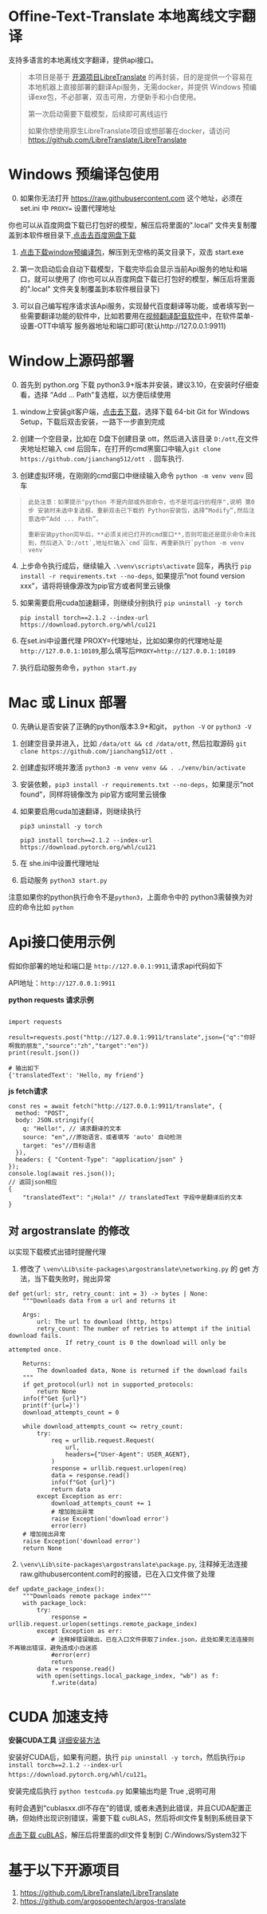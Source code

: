 # Offine-Text-Translate 本地离线文字翻译

支持多语言的本地离线文字翻译，提供api接口。

>
>
> 本项目是基于 [开源项目LibreTranslate](https://github.com/LibreTranslate/LibreTranslate) 的再封装，目的是提供一个容易在本地机器上直接部署的翻译Api服务，无需docker，并提供 Windows 预编译exe包，不必部署，双击可用，方便新手和小白使用。
>
> 第一次启动需要下载模型，后续即可离线运行
>
> 如果你想使用原生LibreTranslate项目或想部署在docker，请访问 https://github.com/LibreTranslate/LibreTranslate
>

# Windows 预编译包使用

0. 如果你无法打开 https://raw.githubusercontent.com 这个地址，必须在 set.ini 中 `PROXY=` 设置代理地址

你也可以从百度网盘下载已打包好的模型，解压后将里面的".local" 文件夹复制覆盖到本软件根目录下,[点击去百度网盘下载](https://pan.baidu.com/s/1h5upbQIQw3LmUU6-3-YRbw?pwd=72bj)

1. [点击下载window预编译包](https://github.com/jianchang512/ott)，解压到无空格的英文目录下，双击 start.exe

2. 第一次启动后会自动下载模型，下载完毕后会显示当前Api服务的地址和端口，就可以使用了
(你也可以从百度网盘下载已打包好的模型，解压后将里面的".local" 文件夹复制覆盖到本软件根目录下)


3. 可以自己编写程序请求该Api服务，实现替代百度翻译等功能，或者填写到一些需要翻译功能的软件中，比如若要用在[视频翻译配音软件](https://github.com/jianchang512/pyvideotrans)中，在软件菜单-设置-OTT中填写 服务器地址和端口即可(默认http://127.0.0.1:9911)

# Window上源码部署

0. 首先到 python.org 下载 python3.9+版本并安装，建议3.10，在安装时仔细查看，选择 “Add ... Path”复选框，以方便后续使用

1. window上安装git客户端，[点击去下载](https://git-scm.com/download/win)，选择下载 64-bit Git for Windows Setup，下载后双击安装，一路下一步直到完成

2. 创建一个空目录，比如在 D盘下创建目录 ott，然后进入该目录 `D:/ott`,在文件夹地址栏输入 `cmd` 后回车，在打开的cmd黑窗口中输入`git clone https://github.com/jianchang512/ott .` 回车执行.

3. 创建虚拟环境，在刚刚的cmd窗口中继续输入命令 `python -m venv venv` 回车

>     此处注意：如果提示"python 不是内部或外部命令，也不是可运行的程序",说明 第0步 安装时未选中复选框，重新双击已下载的 Python安装包，选择“Modify”,然后注意选中“Add ... Path”。
>
>     重新安装python完毕后，**必须关闭已打开的cmd窗口**,否则可能还是提示命令未找到，然后进入`D:/ott`,地址栏输入`cmd`回车，再重新执行`python -m venv venv`
>

4. 上步命令执行成后，继续输入 `.\venv\scripts\activate` 回车，再执行 `pip install -r requirements.txt --no-deps`, 如果提示“not found version xxx”，请将将镜像源改为pip官方或者阿里云镜像

5. 如果需要启用cuda加速翻译，则继续分别执行
    `pip uninstall -y torch`

    `pip install torch==2.1.2 --index-url https://download.pytorch.org/whl/cu121`

6. 在set.ini中设置代理 PROXY=代理地址，比如如果你的代理地址是 `http://127.0.0.1:10189`,那么填写后`PROXY=http://127.0.0.1:10189`

7. 执行启动服务命令，`python start.py`

# Mac 或 Linux 部署

0. 先确认是否安装了正确的python版本3.9+和git， `python -V` or `python3 -V`

1. 创建空目录并进入，比如 `/data/ott && cd /data/ott`, 然后拉取源码 `git clone https://github.com/jianchang512/ott .`

2. 创建虚拟环境并激活  `python3 -m venv venv && . ./venv/bin/activate`

3. 安装依赖，`pip3 install -r requirements.txt --no-deps`，如果提示“not found”，同样将镜像改为 pip官方或阿里云镜像

4. 如果要启用cuda加速翻译，则继续执行

    `pip3 uninstall -y torch`

    `pip3 install torch==2.1.2 --index-url https://download.pytorch.org/whl/cu121`

5. 在 she.ini中设置代理地址

6. 启动服务 `python3 start.py`

注意如果你的python执行命令不是`python3`，上面命令中的 python3需替换为对应的命令比如 `python`

# Api接口使用示例

假如你部署的地址和端口是 `http://127.0.0.1:9911`,请求api代码如下

API地址：`http://127.0.0.1:9911`

**python requests 请求示例**
```

import requests

result=requests.post("http://127.0.0.1:9911/translate",json={"q":"你好啊我的朋友","source":"zh","target":"en"})
print(result.json())

# 输出如下
{'translatedText': 'Hello, my friend'}
```



**js fetch请求**
```
const res = await fetch("http://127.0.0.1:9911/translate", {
  method: "POST",
  body: JSON.stringify({
    q: "Hello!", // 请求翻译的文本
    source: "en",//原始语言，或者填写 'auto' 自动检测
    target: "es"//目标语言
  }),
  headers: { "Content-Type": "application/json" }
});
console.log(await res.json());
// 返回json相应
{
    "translatedText": "¡Hola!" // translatedText 字段中是翻译后的文本
}
```


## 对 argostranslate 的修改

以实现下载模式出错时提醒代理

1. 修改了  `\venv\Lib\site-packages\argostranslate\networking.py` 的 get 方法，当下载失败时，抛出异常


```
def get(url: str, retry_count: int = 3) -> bytes | None:
    """Downloads data from a url and returns it

    Args:
        url: The url to download (http, https)
        retry_count: The number of retries to attempt if the initial download fails.
                If retry_count is 0 the download will only be attempted once.

    Returns:
        The downloaded data, None is returned if the download fails
    """
    if get_protocol(url) not in supported_protocols:
        return None
    info(f"Get {url}")
    print(f'{url=}')
    download_attempts_count = 0

    while download_attempts_count <= retry_count:
        try:
            req = urllib.request.Request(
                url,
                headers={"User-Agent": USER_AGENT},
            )
            response = urllib.request.urlopen(req)
            data = response.read()
            info(f"Got {url}")
            return data
        except Exception as err:
            download_attempts_count += 1
            # 增加抛出异常
            raise Exception('download error')
            error(err)
    # 增加抛出异常
    raise Exception('download error')
    return None
```

2. `\venv\Lib\site-packages\argostranslate\package.py`, 注释掉无法连接raw.githubusercontent.com时的报错，已在入口文件做了处理



```
def update_package_index():
    """Downloads remote package index"""
    with package_lock:
        try:
            response = urllib.request.urlopen(settings.remote_package_index)
        except Exception as err:
            # 注释掉错误输出，已在入口文件获取了index.json，此处如果无法连接则不再输出错误，避免造成小白迷惑
            #error(err)
            return
        data = response.read()
        with open(settings.local_package_index, "wb") as f:
            f.write(data)
```


# CUDA 加速支持

**安装CUDA工具** [详细安装方法](https://juejin.cn/post/7318704408727519270)


安装好CUDA后，如果有问题，执行 `pip uninstall -y torch`，然后执行`pip install torch==2.1.2 --index-url https://download.pytorch.org/whl/cu121`。

安装完成后执行 `python testcuda.py` 如果输出均是  True ,说明可用

有时会遇到“cublasxx.dll不存在”的错误, 或者未遇到此错误，并且CUDA配置正确，但始终出现识别错误，需要下载 cuBLAS，然后将dll文件复制到系统目录下

[点击下载 cuBLAS](https://github.com/jianchang512/stt/releases/download/0.0/cuBLAS_win.7z)，解压后将里面的dll文件复制到 C:/Windows/System32下


# 基于以下开源项目

1. https://github.com/LibreTranslate/LibreTranslate
2. https://github.com/argosopentech/argos-translate